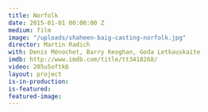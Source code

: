 ```yaml
---
title: Norfolk
date: 2015-01-01 00:00:00 Z
medium: film
image: "/uploads/shaheen-baig-casting-norfolk.jpg"
director: Martin Radich
with: Denis Ménochet, Barry Keoghan, Goda Letkauskaite
imdb: http://www.imdb.com/title/tt3418268/
video: 205u5oftk6
layout: project
is-in-production: 
is-featured: 
featured-image: 
---
```



